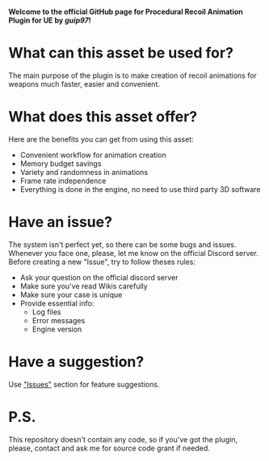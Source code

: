 **Welcome to the official GitHub page for Procedural Recoil Animation Plugin for UE by *guip97*!**

# What can this asset be used for?

The main purpose of the plugin is to make creation of recoil animations for weapons much faster, easier and convenient.

# What does this asset offer?
Here are the benefits you can get from using this asset:
- Convenient workflow for animation creation
- Memory budget savings
- Variety and randomness in animations
- Frame rate independence
- Everything is done in the engine, no need to use third party 3D software

# Have an issue?
The system isn't perfect yet, so there can be some bugs and issues. Whenever you face one, please, let me know on the official Discord server.
Before creating a new "Issue", try to follow theses rules:
- Ask your question on the official discord server
- Make sure you've read Wikis carefully
- Make sure your case is unique
- Provide essential info:
  - Log files
  - Error messages
  - Engine version

# Have a suggestion?
Use ["Issues"](https://github.com/guip97/ProceduralRecoilAnimationSystem/issues) section for feature suggestions.

# P.S.
This repository doesn't contain any code, so if you've got the plugin, please, contact and ask me for source code grant if needed.
